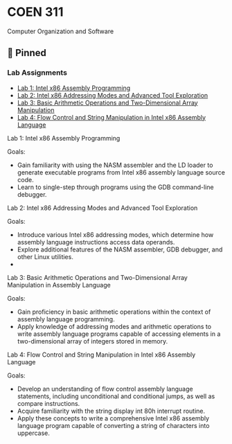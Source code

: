 # COEN 311
Computer Organization and Software

## 📌 Pinned

### Lab Assignments
- [Lab 1: Intel x86 Assembly Programming](link_to_lab1)
- [Lab 2: Intel x86 Addressing Modes and Advanced Tool Exploration](link_to_lab2)
- [Lab 3: Basic Arithmetic Operations and Two-Dimensional Array Manipulation](link_to_lab3)
- [Lab 4: Flow Control and String Manipulation in Intel x86 Assembly Language](link_to_lab4)

Lab 1: Intel x86 Assembly Programming

Goals:
- Gain familiarity with using the NASM assembler and the LD loader to generate executable programs from Intel x86 assembly language source code.
- Learn to single-step through programs using the GDB command-line debugger.


Lab 2: Intel x86 Addressing Modes and Advanced Tool Exploration

Goals:
- Introduce various Intel x86 addressing modes, which determine how assembly language instructions access data operands.
- Explore additional features of the NASM assembler, GDB debugger, and other Linux utilities.
- 

Lab 3: Basic Arithmetic Operations and Two-Dimensional Array Manipulation in Assembly Language

Goals:
- Gain proficiency in basic arithmetic operations within the context of assembly language programming.
- Apply knowledge of addressing modes and arithmetic operations to write assembly language programs capable of accessing elements in a two-dimensional array of integers stored in memory.


Lab 4: Flow Control and String Manipulation in Intel x86 Assembly Language

Goals:
- Develop an understanding of flow control assembly language statements, including unconditional and conditional jumps, as well as compare instructions.
- Acquire familiarity with the string display int 80h interrupt routine.
- Apply these concepts to write a comprehensive Intel x86 assembly language program capable of converting a string of characters into uppercase.
